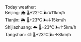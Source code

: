 Today weather:  
Beijing: 🌦   🌡️+22°C 🌬️↘11km/h  
Tianjin: 🌦   🌡️+23°C 🌬️↓15km/h  
Shijiazhuang: ☁️   🌡️+23°C 🌬️↑5km/h  
Tangshan: ⛅️  🌡️+23°C 🌬️→8km/h  
